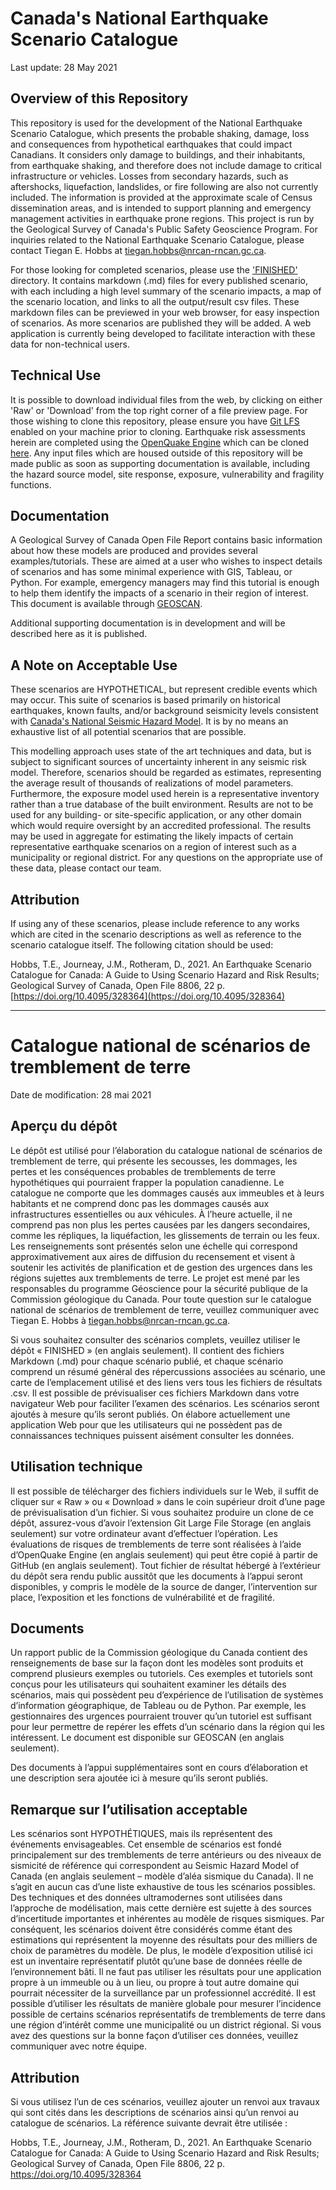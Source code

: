 # Canada's National Earthquake Scenario Catalogue

Last update: 28 May 2021

## Overview of this Repository

This repository is used for the development of the National Earthquake Scenario Catalogue, which presents the probable shaking, damage, loss and consequences from hypothetical earthquakes that could impact Canadians. It considers only damage to buildings, and their inhabitants, from earthquake shaking, and therefore does not include damage to critical infrastructure or vehicles. Losses from secondary hazards, such as aftershocks, liquefaction, landslides, or fire following are also not currently included. The information is provided at the approximate scale of Census dissemination areas, and is intended to support planning and emergency management activities in earthquake prone regions. This project is run by the Geological Survey of Canada's Public Safety Geoscience Program. For inquiries related to the National Earthquake Scenario Catalogue, please contact Tiegan E. Hobbs at tiegan.hobbs@nrcan-rncan.gc.ca. 

For those looking for completed scenarios, please use the ['FINISHED'](./FINISHED/) directory. It contains markdown (.md) files for every published scenario, with each including a high level summary of the scenario impacts, a map of the scenario location, and links to all the output/result csv files. These markdown files can be previewed in your web browser, for easy inspection of scenarios. As more scenarios are published they will be added. A web application is currently being developed to facilitate interaction with these data for non-technical users.

## Technical Use

It is possible to download individual files from the web, by clicking on either 'Raw' or 'Download' from the top right corner of a file preview page. For those wishing to clone this repository, please ensure you have [Git LFS](https://git-lfs.github.com/) enabled on your machine prior to cloning. Earthquake risk assessments herein are completed using the [OpenQuake Engine](https://www.globalquakemodel.org/openquake) which can be cloned [here](https://github.com/gem/oq-engine). Any input files which are housed outside of this repository will be made public as soon as supporting documentation is available, including the hazard source model, site response, exposure, vulnerability and fragility functions. 

## Documentation

A Geological Survey of Canada Open File Report contains basic information about how these models are produced and provides several examples/tutorials. These are aimed at a user who wishes to inspect details of scenarios and has some minimal experience with GIS, Tableau, or Python. For example, emergency managers may find this tutorial is enough to help them identify the impacts of a scenario in their region of interest. This document is available through [GEOSCAN](https://doi.org/10.4095/328364).

Additional supporting documentation is in development and will be described here as it is published.

## A Note on Acceptable Use

These scenarios are HYPOTHETICAL, but represent credible events which may occur. This suite of scenarios is based primarily on historical earthquakes, known faults, and/or background seismicity levels consistent with [Canada's National Seismic Hazard Model](https://doi.org/10.4095/327322). It is by no means an exhaustive list of all potential scenarios that are possible.

This modelling approach uses state of the art techniques and data, but is subject to significant sources of uncertainty inherent in any seismic risk model. Therefore, scenarios should be regarded as estimates, representing the average result of thousands of realizations of model parameters. Furthermore, the exposure model used herein is a representative inventory rather than a true database of the built environment. Results are not to be used for any building- or site-specific application, or any other domain which would require oversight by an accredited professional. The results may be used in aggregate for estimating the likely impacts of certain representative earthquake scenarios on a region of interest such as a municipality or regional district. For any questions on the appropriate use of these data, please contact our team.

## Attribution

If using any of these scenarios, please include reference to any works which are cited in the scenario descriptions as well as reference to the scenario catalogue itself. The following citation should be used:

Hobbs, T.E., Journeay, J.M., Rotheram, D., 2021. An Earthquake Scenario Catalogue for Canada: A Guide to Using Scenario Hazard and Risk Results; Geological Survey of Canada, Open File 8806, 22 p. [https://doi.org/10.4095/328364](https://doi.org/10.4095/328364)

---

# Catalogue national de scénarios de tremblement de terre

Date de modification: 28 mai 2021

## Aperçu du dépôt

Le dépôt est utilisé pour l’élaboration du catalogue national de scénarios de tremblement de terre, qui présente les secousses, les dommages, les pertes et les conséquences probables de tremblements de terre hypothétiques qui pourraient frapper la population canadienne. Le catalogue ne comporte que les dommages causés aux immeubles et à leurs habitants et ne comprend donc pas les dommages causés aux infrastructures essentielles ou aux véhicules. À l’heure actuelle, il ne comprend pas non plus les pertes causées par les dangers secondaires, comme les répliques, la liquéfaction, les glissements de terrain ou les feux. Les renseignements sont présentés selon une échelle qui correspond approximativement aux aires de diffusion du recensement et visent à soutenir les activités de planification et de gestion des urgences dans les régions sujettes aux tremblements de terre. Le projet est mené par les responsables du programme Géoscience pour la sécurité publique de la Commission géologique du Canada. Pour toute question sur le catalogue national de scénarios de tremblement de terre, veuillez communiquer avec Tiegan E. Hobbs à tiegan.hobbs@nrcan-rncan.gc.ca.

Si vous souhaitez consulter des scénarios complets, veuillez utiliser le dépôt « FINISHED » (en anglais seulement). Il contient des fichiers Markdown (.md) pour chaque scénario publié, et chaque scénario comprend un résumé général des répercussions associées au scénario, une carte de l’emplacement utilisé et des liens vers tous les fichiers de résultats .csv. Il est possible de prévisualiser ces fichiers Markdown dans votre navigateur Web pour faciliter l’examen des scénarios. Les scénarios seront ajoutés à mesure qu’ils seront publiés. On élabore actuellement une application Web pour que les utilisateurs qui ne possèdent pas de connaissances techniques puissent aisément consulter les données.

## Utilisation technique

Il est possible de télécharger des fichiers individuels sur le Web, il suffit de cliquer sur « Raw » ou « Download » dans le coin supérieur droit d’une page de prévisualisation d’un fichier. Si vous souhaitez produire un clone de ce dépôt, assurez-vous d’avoir l’extension Git Large File Storage (en anglais seulement) sur votre ordinateur avant d’effectuer l’opération. Les évaluations de risques de tremblements de terre sont réalisées à l’aide d’OpenQuake Engine (en anglais seulement) qui peut être copié à partir de GitHub (en anglais seulement). Tout fichier de résultat hébergé à l’extérieur du dépôt sera rendu public aussitôt que les documents à l’appui seront disponibles, y compris le modèle de la source de danger, l’intervention sur place, l’exposition et les fonctions de vulnérabilité et de fragilité.

## Documents

Un rapport public de la Commission géologique du Canada contient des renseignements de base sur la façon dont les modèles sont produits et comprend plusieurs exemples ou tutoriels. Ces exemples et tutoriels sont conçus pour les utilisateurs qui souhaitent examiner les détails des scénarios, mais qui possèdent peu d’expérience de l’utilisation de systèmes d’information géographique, de Tableau ou de Python. Par exemple, les gestionnaires des urgences pourraient trouver qu’un tutoriel est suffisant pour leur permettre de repérer les effets d’un scénario dans la région qui les intéressent. Le document est disponible sur GEOSCAN (en anglais seulement).

Des documents à l’appui supplémentaires sont en cours d’élaboration et une description sera ajoutée ici à mesure qu’ils seront publiés.

## Remarque sur l’utilisation acceptable

Les scénarios sont HYPOTHÉTIQUES, mais ils représentent des événements envisageables. Cet ensemble de scénarios est fondé principalement sur des tremblements de terre antérieurs ou des niveaux de sismicité de référence qui correspondent au Seismic Hazard Model of Canada (en anglais seulement – modèle d’aléa sismique du Canada). Il ne s’agit en aucun cas d’une liste exhaustive de tous les scénarios possibles. Des techniques et des données ultramodernes sont utilisées dans l’approche de modélisation, mais cette dernière est sujette à des sources d’incertitude importantes et inhérentes au modèle de risques sismiques. Par conséquent, les scénarios doivent être considérés comme étant des estimations qui représentent la moyenne des résultats pour des milliers de choix de paramètres du modèle. De plus, le modèle d’exposition utilisé ici est un inventaire représentatif plutôt qu’une base de données réelle de l’environnement bâti. Il ne faut pas utiliser les résultats pour une application propre à un immeuble ou à un lieu, ou propre à tout autre domaine qui pourrait nécessiter de la surveillance par un professionnel accrédité. Il est possible d’utiliser les résultats de manière globale pour mesurer l’incidence possible de certains scénarios représentatifs de tremblements de terre dans une région d’intérêt comme une municipalité ou un district régional. Si vous avez des questions sur la bonne façon d’utiliser  ces données, veuillez communiquer avec notre équipe.

## Attribution

Si vous utilisez l’un de ces scénarios, veuillez ajouter un renvoi aux travaux qui sont cités dans les descriptions de scénarios ainsi qu’un renvoi au catalogue de scénarios. La référence suivante devrait être utilisée :

Hobbs, T.E., Journeay, J.M., Rotheram, D., 2021. An Earthquake Scenario Catalogue for Canada: A Guide to Using Scenario Hazard and Risk Results; Geological Survey of Canada, Open File 8806, 22 p. https://doi.org/10.4095/328364
